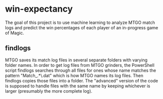 # win-expectancy

The goal of this project is to use machine learning to analyze MTGO match logs and predict the win percentages of each player of an in-progress game of Magic.

## findlogs

MTGO saves its match log files in several separate folders with varying folder names. In order to get log files from MTGO grinders, the PowerShell script findlogs searches through all files for ones whose name matches the pattern "Match_.*\\.dat" which is how MTGO names its log files. Then findlogs copies those files into a folder. The "advanced" version of the code is supposed to handle files with the same name by keeping whichever is larger (presumably the more complete log). 
